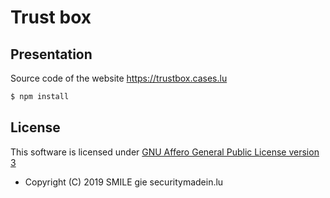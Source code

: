 # Trust box

## Presentation

Source code of the website https://trustbox.cases.lu

```bash
$ npm install
```

## License

This software is licensed under
[GNU Affero General Public License version 3](https://www.gnu.org/licenses/agpl-3.0.html)

* Copyright (C) 2019 SMILE gie securitymadein.lu
